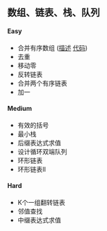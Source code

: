 ## 数组、链表、栈、队列
#### Easy
- 合并有序数组 ([描述](https://leetcode-cn.com/problems/merge-sorted-array/) [代码]())
- 去重
- 移动零
- 反转链表
- 合并两个有序链表
- 加一

#### Medium
- 有效的括号
- 最小栈
- 后缀表达式求值
- 设计循环双端队列
- 环形链表
- 环形链表II

#### Hard
- K个一组翻转链表
- 邻值查找
- 中缀表达式求值
